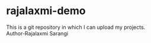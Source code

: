 # rajalaxmi-demo
This is a  git repository in which I can upload my projects.
<br>
Author-Rajalaxmi Sarangi
